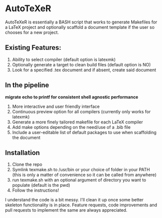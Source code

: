 # AutoTeXeR

AutoTeXeR is essentially a BASH script that works to generate Makefiles for a LaTeX project and optionally scaffold a document template if the user so chooses for a new project.  

## Existing Features:
1. Ability to select compiler (default option is latexmk)
2. Optionally generate a target to clean build files (default option is NO)
3. Look for a specified .tex document and if absent, create said document

## In the pipeline
**migrate echo to printf for consistent shell agnostic performance**
1. More interactive and user friendly interface
2. Continuous preview option for all compilers (currently only works for latexmk)
3. Generate a more finely tailored makefile for each LaTeX compiler
4. Add make options depending on the need/use of a .bib file
5. Include a user-editable list of default packages to use when scaffolding the document

## Installation
1. Clone the repo
2. Symlink texmake.sh to /usr/bin or your choice of folder in your PATH (this is only a matter of convenience so it can be called from anywhere)
3. run texmake.sh with an optional argument of directory you want to populate (default is the pwd)
4. Follow the instructions!

I understand the code is a bit messy. I'll clean it up once some better skeleton functionality is in place.
Feature requests, code improvements and pull requests to implement the same are always appreciated.
